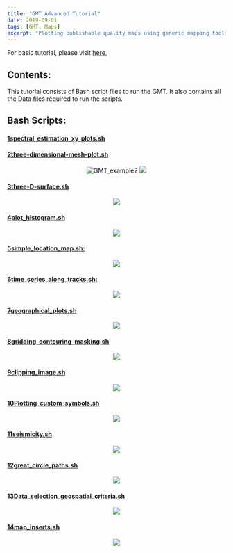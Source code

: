```yaml
---
title: "GMT Advanced Tutorial"
date: 2019-09-01
tags: [GMT, Maps]
excerpt: "Plotting publishable quality maps using generic mapping tools (GMT)"
---
```


<p>For basic tutorial, please visit <a href="https://utpalkumariesas.github.io/GMT_tutorial_for_beginners/">here.</a></p>

<h2>Contents:</h2>
<p>This tutorial consists of Bash script files to run the GMT. It also contains all the Data files required to run the scripts.</p>

<h2>Bash Scripts:</h2>

<h4> <a href="1spectral_estimation_xy_plots.sh">1spectral_estimation_xy_plots.sh</a></h4>

<h4> <a href="2three-dimensional-mesh-plot.sh">2three-dimensional-mesh-plot.sh</a></h4>
<p align="center">
  <img src="{{ site.url }}{{ site.baseurl }}/images/GMT-advanced/GMT_example2-1.jpg" alt="GMT_example2">
  <img src="{{ site.url }}{{ site.baseurl }}/images/GMT-advanced/GMT_example2-2.jpg">
 </p>
 
<h4> <a href="3three-D-surface.sh">3three-D-surface.sh</a></h4>
<p align="center">
  <img src="{{ site.url }}{{ site.baseurl }}/images/GMT-advanced/GMT_example3-1.jpg">
 </p>

<h4> <a href="4plot_histogram.sh">4plot_histogram.sh</a></h4>
<p align="center">
    <img src="{{ site.url }}{{ site.baseurl }}/images/GMT-advanced/GMT_example4-1.jpg">
</p>

<h4><a href="5simple_location_map.sh">5simple_location_map.sh:</a></h4> 

  <p align="center"><img src="{{ site.url }}{{ site.baseurl }}/images/GMT-advanced/GMT_example5-1.jpg"></p>
 

<h4><a href="6time_series_along_tracks.sh">6time_series_along_tracks.sh:</a> </h4>

  <p align="center"><img src="{{ site.url }}{{ site.baseurl }}/images/GMT-advanced/GMT_example6-1.jpg"></p>
 

<h4><a href="7geographical_plots.sh">7geographical_plots.sh</a></h4> 

  <p align="center"><img src="{{ site.url }}{{ site.baseurl }}/images/GMT-advanced/GMT_example7-1.jpg"></p>
 

<h4><a href="8gridding_contouring_masking.sh">8gridding_contouring_masking.sh</a></h4> 
  <p align="center"><img src="{{ site.url }}{{ site.baseurl }}/images/GMT-advanced/GMT_example8-1.jpg"></p>
 

<h4><a href="9clipping_image.sh">9clipping_image.sh</a></h4> 

  <p align="center"><img src="{{ site.url }}{{ site.baseurl }}/images/GMT-advanced/GMT_example9-1.jpg"></p>
 

<h4><a href="10Plotting_custom_symbols.sh">10Plotting_custom_symbols.sh</a></h4> 

  <p align="center"><img src="{{ site.url }}{{ site.baseurl }}/images/GMT-advanced/GMT_example10-1.jpg"></p>
 

<h4><a href="11seismicity.sh">11seismicity.sh</a></h4> 

  <p align="center"><img src="{{ site.url }}{{ site.baseurl }}/images/GMT-advanced/GMT_example11-1.jpg"></p>
 

<h4><a href="12great_circle_paths.sh">12great_circle_paths.sh</a></h4> 

  <p align="center"><img src="{{ site.url }}{{ site.baseurl }}/images/GMT-advanced/GMT_example12-1.jpg"></p>
 

<h4><a href="13Data_selection_geospatial_criteria.sh">13Data_selection_geospatial_criteria.sh</a></h4> 

  <p align="center"><img src="{{ site.url }}{{ site.baseurl }}/images/GMT-advanced/GMT_example13-1.jpg"></p>
 

<h4><a href="14map_inserts.sh">14map_inserts.sh</a></h4> 

  <p align="center"><img src="{{ site.url }}{{ site.baseurl }}/images/GMT-advanced/GMT_example14-1.jpg"></p>
 

